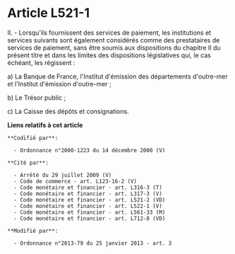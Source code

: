 # Article L521-1

II. - Lorsqu'ils fournissent des services de paiement, les institutions et services suivants sont également considérés comme
des prestataires de services de paiement, sans être soumis aux dispositions du chapitre II du présent titre et dans les
limites des dispositions législatives qui, le cas échéant, les régissent : 

a) La Banque de France, l'Institut d'émission des départements d'outre-mer et l'Institut d'émission  d'outre-mer ; 

b) Le Trésor public ; 

c) La Caisse des dépôts et consignations.

**Liens relatifs à cet article**

	**Codifié par**:

	  - Ordonnance n°2000-1223 du 14 décembre 2000 (V)

	**Cité par**:

	  - Arrêté du 29 juillet 2009 (V)
	  - Code de commerce - art. L123-16-2 (V)
	  - Code monétaire et financier - art. L316-3 (T)
	  - Code monétaire et financier - art. L317-3 (V)
	  - Code monétaire et financier - art. L521-2 (VD)
	  - Code monétaire et financier - art. L522-1 (V)
	  - Code monétaire et financier - art. L561-33 (M)
	  - Code monétaire et financier - art. L712-8 (VD)

	**Modifié par**:

	  - Ordonnance n°2013-79 du 25 janvier 2013 - art. 3
